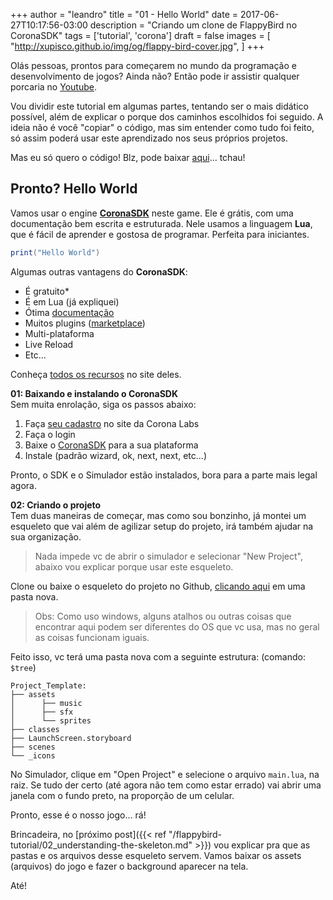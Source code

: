 +++
author = "leandro"
title = "01 - Hello World"
date = 2017-06-27T10:17:56-03:00
description = "Criando um clone de FlappyBird no CoronaSDK"
tags = ['tutorial', 'corona']
draft = false
images = [
    "http://xupisco.github.io/img/og/flappy-bird-cover.jpg",
]
+++

Olás pessoas, prontos para começarem no mundo da programação e desenvolvimento de jogos? Ainda não? Então pode ir assistir qualquer porcaria no [Youtube](http://www.youtube.com).

Vou dividir este tutorial em algumas partes, tentando ser o mais didático possível, além de explicar o porque dos caminhos escolhidos foi seguido. A ideia não é você "copiar" o código, mas sim entender como tudo foi feito, só assim poderá usar este aprendizado nos seus próprios projetos.

Mas eu só quero o código! Blz, pode baixar [aqui](https://github.com/xupisco/CoronaSDK-FlappyBird)... tchau!

## Pronto? Hello World ##

Vamos usar o engine **[CoronaSDK](http://coronalabs.com)** neste game. Ele é grátis, com uma documentação bem escrita e estruturada. Nele usamos a linguagem **Lua**, que é fácil de aprender e gostosa de programar. Perfeita para iniciantes.

```lua
print("Hello World")
```

Algumas outras vantagens do **CoronaSDK**:

 - É gratuito*
 - É em Lua (já expliquei)
 - Ótima [documentação](https://coronalabs.com/learn/)
 - Muitos plugins ([marketplace](https://marketplace.coronalabs.com/))
 - Multi-plataforma
 - Live Reload
 - Etc...

Conheça [todos os recursos](https://coronalabs.com/product/) no site deles.

**01: Baixando e instalando o CoronaSDK**  
Sem muita enrolação, siga os passos abaixo:

1. Faça [seu cadastro](https://developer.coronalabs.com/user/login) no site da Corona Labs
2. Faça o login
3. Baixe o [CoronaSDK](https://developer.coronalabs.com/downloads/coronasdk) para a sua plataforma
4. Instale (padrão wizard, ok, next, next, etc...)

Pronto, o SDK e o Simulador estão instalados, bora para a parte mais legal agora.

**02: Criando o projeto**  
Tem duas maneiras de começar, mas como sou bonzinho, já montei um esqueleto que vai além de agilizar setup do projeto, irá também ajudar na sua organização.

> Nada impede vc de abrir o simulador e selecionar "New Project", abaixo vou explicar porque usar este esqueleto.

Clone ou baixe o esqueleto do projeto no Github, [clicando aqui](https://github.com/xupisco/CoronaSDK-LowresGameTemplate) em uma pasta nova.

> Obs: Como uso windows, alguns atalhos ou outras coisas que encontrar aqui podem ser diferentes do OS que vc usa, mas no geral as coisas funcionam iguais.

Feito isso, vc terá uma pasta nova com a seguinte estrutura: (comando: ```$tree```)

```
Project_Template:
├── assets
│      ├── music
│      ├── sfx
│      └── sprites
├── classes
├── LaunchScreen.storyboard
├── scenes
└── _icons
```

No Simulador, clique em "Open Project" e selecione o arquivo ```main.lua```, na raiz. Se tudo der certo (até agora não tem como estar errado) vai abrir uma janela com o fundo preto, na proporção de um celular.

Pronto, esse é o nosso jogo... rá!

Brincadeira, no [próximo post]({{< ref "/flappybird-tutorial/02_understanding-the-skeleton.md" >}}) vou explicar pra que as pastas e os arquivos desse esqueleto servem. Vamos baixar os assets (arquivos) do jogo e fazer o background aparecer na tela.

Até!
